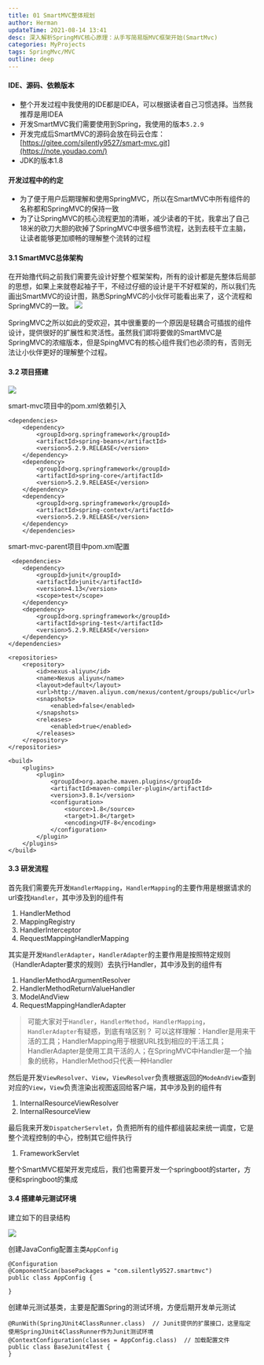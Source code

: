 ```yaml
---
title: 01 SmartMVC整体规划
author: Herman
updateTime: 2021-08-14 13:41
desc: 深入解析SpringMVC核心原理：从手写简易版MVC框架开始(SmartMvc)
categories: MyProjects
tags: SpringMvc/MVC
outline: deep
---
```



#### IDE、源码、依赖版本
- 整个开发过程中我使用的IDE都是IDEA，可以根据读者自己习惯选择。当然我推荐是用IDEA
- 开发SmartMVC我们需要使用到Spring，我使用的版本`5.2.9`
- 开发完成后SmartMVC的源码会放在码云仓库： [https://gitee.com/silently9527/smart-mvc.git](https://note.youdao.com/) 
- JDK的版本1.8

#### 开发过程中的约定
- 为了便于用户后期理解和使用SpringMVC，所以在SmartMVC中所有组件的名称都和SpringMVC的保持一致
- 为了让SpringMVC的核心流程更加的清晰，减少读者的干扰，我拿出了自己18米的砍刀大胆的砍掉了SpringMVC中很多细节流程，达到去枝干立主脑，让读者能够更加顺畅的理解整个流转的过程


#### 3.1 SmartMVC总体架构
在开始撸代码之前我们需要先设计好整个框架架构，所有的设计都是先整体后局部的思想，如果上来就卷起袖子干，不经过仔细的设计是干不好框架的，所以我们先画出SmartMVC的设计图，熟悉SpringMVC的小伙伴可能看出来了，这个流程和SpringMVC的一致。
![](https://cdn.jsdelivr.net/gh/silently9527/images/2287721208-5fbfce05acfeb_articlex)

SpringMVC之所以如此的受欢迎，其中很重要的一个原因是轻耦合可插拔的组件设计，提供很好的扩展性和灵活性。虽然我们即将要做的SmartMVC是SpringMVC的浓缩版本，但是SpingMVC有的核心组件我们也必须的有，否则无法让小伙伴更好的理解整个过程。


#### 3.2 项目搭建

![](https://cdn.jsdelivr.net/gh/silently9527/images/896506658-5fc097c6f34e4_articlex)

smart-mvc项目中的pom.xml依赖引入

```
<dependencies>
    <dependency>
        <groupId>org.springframework</groupId>
        <artifactId>spring-beans</artifactId>
        <version>5.2.9.RELEASE</version>
    </dependency>
    <dependency>
        <groupId>org.springframework</groupId>
        <artifactId>spring-core</artifactId>
        <version>5.2.9.RELEASE</version>
    </dependency>
    <dependency>
        <groupId>org.springframework</groupId>
        <artifactId>spring-context</artifactId>
        <version>5.2.9.RELEASE</version>
    </dependency>
    </dependencies>
```

smart-mvc-parent项目中pom.xml配置

```
 <dependencies>
    <dependency>
        <groupId>junit</groupId>
        <artifactId>junit</artifactId>
        <version>4.13</version>
        <scope>test</scope>
    </dependency>
    <dependency>
        <groupId>org.springframework</groupId>
        <artifactId>spring-test</artifactId>
        <version>5.2.9.RELEASE</version>
    </dependency>
</dependencies>

<repositories>
    <repository>
        <id>nexus-aliyun</id>
        <name>Nexus aliyun</name>
        <layout>default</layout>
        <url>http://maven.aliyun.com/nexus/content/groups/public</url>
        <snapshots>
            <enabled>false</enabled>
        </snapshots>
        <releases>
            <enabled>true</enabled>
        </releases>
    </repository>
</repositories>

<build>
    <plugins>
        <plugin>
            <groupId>org.apache.maven.plugins</groupId>
            <artifactId>maven-compiler-plugin</artifactId>
            <version>3.8.1</version>
            <configuration>
                <source>1.8</source>
                <target>1.8</target>
                <encoding>UTF-8</encoding>
            </configuration>
        </plugin>
    </plugins>
</build>
```



#### 3.3 研发流程
首先我们需要先开发`HandlerMapping`，`HandlerMapping`的主要作用是根据请求的url查找`Handler`，其中涉及到的组件有
1. HandlerMethod
2. MappingRegistry
3. HandlerInterceptor
4. RequestMappingHandlerMapping


其实是开发`HandlerAdapter`，`HandlerAdapter`的主要作用是按照特定规则（HandlerAdapter要求的规则）去执行Handler，其中涉及到的组件有
1. HandlerMethodArgumentResolver
2. HandlerMethodReturnValueHandler
3. ModelAndView
3. RequestMappingHandlerAdapter

> 可能大家对于`Handler`，`HandlerMethod`，`HandlerMapping`，`HandlerAdapter`有疑惑，到底有啥区别？
可以这样理解：Handler是用来干活的工具；HandlerMapping用于根据URL找到相应的干活工具；HandlerAdapter是使用工具干活的人；在SpringMVC中Handler是一个抽象的统称，HandlerMethod只代表一种Handler

然后是开发`ViewResolver`、`View`，`ViewResolver`负责根据返回的`ModeAndView`查到对应的`View`，`View`负责渲染出视图返回给客户端，其中涉及到的组件有
1. InternalResourceViewResolver
2. InternalResourceView

最后我来开发`DispatcherServlet`，负责把所有的组件都组装起来统一调度，它是整个流程控制的中心，控制其它组件执行
1. FrameworkServlet


整个SmartMVC框架开发完成后，我们也需要开发一个springboot的starter，方便和springboot的集成

#### 3.4 搭建单元测试环境
建立如下的目录结构

![](https://cdn.jsdelivr.net/gh/silently9527/images/1057935185-5fc2523435782_articlex)

创建JavaConfig配置主类`AppConfig`

```
@Configuration
@ComponentScan(basePackages = "com.silently9527.smartmvc")
public class AppConfig {

}
```

创建单元测试基类，主要是配置Spring的测试环境，方便后期开发单元测试

```
@RunWith(SpringJUnit4ClassRunner.class)  // Junit提供的扩展接口，这里指定使用SpringJUnit4ClassRunner作为Junit测试环境
@ContextConfiguration(classes = AppConfig.class)  // 加载配置文件
public class BaseJunit4Test {
}
```

